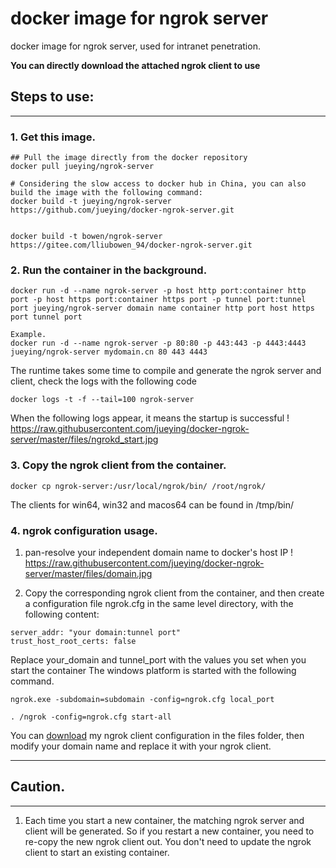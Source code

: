 
# docker image for ngrok server

 docker image for ngrok server, used for intranet penetration.
 
 **You can directly download the attached ngrok client to use**
  
## Steps to use:
----------------
### 1. Get this image.
```
## Pull the image directly from the docker repository
docker pull jueying/ngrok-server

# Considering the slow access to docker hub in China, you can also build the image with the following command:
docker build -t jueying/ngrok-server https://github.com/jueying/docker-ngrok-server.git


docker build -t bowen/ngrok-server https://gitee.com/lliubowen_94/docker-ngrok-server.git

```

### 2. Run the container in the background.
```
docker run -d --name ngrok-server -p host http port:container http port -p host https port:container https port -p tunnel port:tunnel port jueying/ngrok-server domain name container http port host https port tunnel port

Example.
docker run -d --name ngrok-server -p 80:80 -p 443:443 -p 4443:4443 jueying/ngrok-server mydomain.cn 80 443 4443
```
The runtime takes some time to compile and generate the ngrok server and client, check the logs with the following code
```
docker logs -t -f --tail=100 ngrok-server
```
When the following logs appear, it means the startup is successful
! https://raw.githubusercontent.com/jueying/docker-ngrok-server/master/files/ngrokd_start.jpg

### 3. Copy the ngrok client from the container.
```
docker cp ngrok-server:/usr/local/ngrok/bin/ /root/ngrok/
```
The clients for win64, win32 and macos64 can be found in /tmp/bin/

### 4. ngrok configuration usage.

1. pan-resolve your independent domain name to docker's host IP
! https://raw.githubusercontent.com/jueying/docker-ngrok-server/master/files/domain.jpg

2. Copy the corresponding ngrok client from the container, and then create a configuration file ngrok.cfg in the same level directory, with the following content:
```
server_addr: "your domain:tunnel port"
trust_host_root_certs: false
```
Replace your_domain and tunnel_port with the values you set when you start the container
The windows platform is started with the following command.
```
ngrok.exe -subdomain=subdomain -config=ngrok.cfg local_port

. /ngrok -config=ngrok.cfg start-all

```
You can [download](https://github.com/jueying/docker-ngrok-server/blob/master/files/ngrok-client.rar) my ngrok client configuration in the files folder, then modify your domain name and replace it with your ngrok client.

---
## Caution.
---
1. Each time you start a new container, the matching ngrok server and client will be generated. So if you restart a new container, you need to re-copy the new ngrok client out. You don't need to update the ngrok client to start an existing container.
